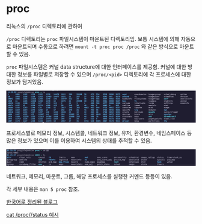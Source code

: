# proc

리눅스의 `/proc` 디렉토리에 관하여

`/proc` 디렉토리는 `proc` 파일시스템이 마운트된 디렉토리임. 보통 시스템에 의해 자동으로 마운트되며 수동으로 하려면 `mount -t proc proc /proc` 와 같은 방식으로 마운트 할 수 있음.

`proc` 파일시스템은 커널 data structure에 대한 인터페이스를 제공함. 커널에 대한 방대한 정보를 파일별로 저장할 수 있으며 `/proc/<pid>` 디렉토리에 각 프로세스에 대한 정보가 담겨있음.

![proc directory](/image/proc-dir.png)

프로세스별로 메모리 정보, 시스템콜, 네트워크 정보, 유저, 환경변수, 네임스페이스 등 많은 정보가 있으며 이를 이용하여 시스템의 상태를 추적할 수 있음.

![proc pid directory](/image/proc-pid-dir.png)

네트워크, 메모리, 마운트, 그룹, 해당 프로세스를 실행한 커멘드 등등이 있음.

각 세부 내용은 `man 5 proc` 참조.

[한국어로 정리된 블로그](http://egloos.zum.com/powerenter/v/10949008)

[cat /proc/<pid>/status 예시](/linux/proc-status.md)